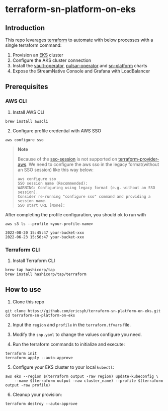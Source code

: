 # terraform-sn-platform-on-eks

## Introduction

This repo levarages [terraform](https://www.terraform.io/) to automate with below processes with a single terraform command: 
1. Provision an [EKS](https://aws.amazon.com/eks/) cluster
2. Configure the AKS cluster connection
3. Install the [vault-operator](https://github.com/banzaicloud/bank-vaults/tree/main/charts/vault-operator), [pulsar-operator](https://github.com/streamnative/charts/tree/master/charts/pulsar-operator) and [sn-platform](https://github.com/streamnative/charts/tree/master/charts/sn-platform) charts
4. Expose the StreamNative Console and Grafana with LoadBalancer

## Prerequisites

### AWS CLI

1. Install AWS CLI

```
brew install awscli
```

2. Configure profile credential with AWS SSO

```
aws configure sso
```

> **Note**
> 
> Because of the [sso-session](https://github.com/hashicorp/terraform-provider-aws/issues/28263) is not supported on [terraform-provider-aws](https://github.com/hashicorp/terraform-provider-aws). We need to configure the aws sso in the legacy format(without an SSO session) like this way below:
> ```
> aws configure sso
> SSO session name (Recommended):
> WARNING: Configuring using legacy format (e.g. without an SSO session).
> Consider re-running "configure sso" command and providing a session name.
> SSO start URL [None]:
> ```

After completing the profile configuration, you should ok to run with

```
aws s3 ls --profile <your-profile-name>

2022-08-20 15:45:47 your-bucket-xxx
2022-06-23 15:56:47 your-bucket-xxx
```

### Terraform CLI

1. Install Terraform CLI

```
brew tap hashicorp/tap
brew install hashicorp/tap/terraform
```

## How to use

1. Clone this repo

```
git clone https://github.com/ericsyh/terraform-sn-platform-on-eks.git
cd terraform-sn-platform-on-eks
```

2. Input the `region` and `profile` in the `terraform.tfvars` file. 

3. Modify the `snp.yaml` to change the values configure you need. 

4. Run the terraform commands to initialize and execute: 

```
terraform init
terraform apply --auto-approve
```

5. Configure your EKS cluster to your local `kubectl`:

```
aws eks --region $(terraform output -raw region) update-kubeconfig \
    --name $(terraform output -raw cluster_name) --profile $(terraform output -raw profile)
```

6. Cleanup your provision:

```
terraform destroy --auto-approve
```